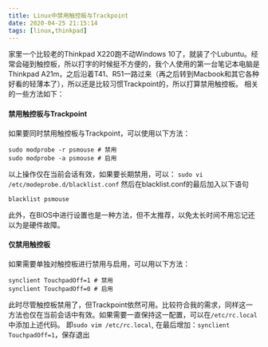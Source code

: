 ```yaml
---
title: Linux中禁用触控板与Trackpoint
date: 2020-04-25 21:15:14
tags: [linux,thinkpad]
---
```


家里一个比较老的Thinkpad X220跑不动Windows 10了，就装了个Lubuntu。经常会碰到触控板，所以打字的时候挺不方便的，我个人使用的第一台笔记本电脑是Thinkpad A21m，之后沿着T41、R51一路过来（再之后转到Macbook和其它各种好看的轻薄本了），所以还是比较习惯Trackpoint的，所以打算禁用触控板。
相关的一些方法如下：

<!--More -->

#### 禁用触控板与Trackpoint

如果要同时禁用触控板与Trackpoint，可以使用以下方法：
```
sudo modprobe -r psmouse # 禁用
sudo modprobe -a psmouse # 启用
```
以上操作仅在当前会话有效，如果要长期禁用，可以：
`sudo vi /etc/modeprobe.d/blacklist.conf` 然后在blacklist.conf的最后加入以下语句
```
blacklist psmouse
```
此外，在BIOS中进行设置也是一种方法，但不太推荐，以免太长时间不用忘记还以为是硬件故障。

#### 仅禁用触控板

如果需要单独对触控板进行禁用与启用，可以用以下方法：
```
synclient TouchpadOff=1 # 禁用
synclient TouchpadOff=0 # 启用
```
此时尽管触控板禁用了，但Trackpoint依然可用。比较符合我的需求，同样这一方法也仅在当前会话中有效。如果需要一直保持这一配置，可以在`/etc/rc.local`中添加上述代码。
即`sudo vim /etc/rc.local`, 在最后增加：`synclient TouchpadOff=1`，保存退出

